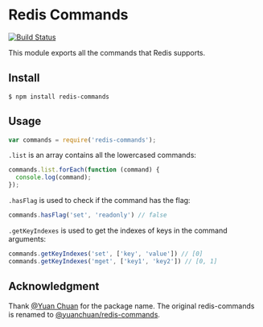 # Redis Commands

[![Build Status](https://travis-ci.org/NodeRedis/redis-commands.png?branch=master)](https://travis-ci.org/NodeRedis/redis-commands)

This module exports all the commands that Redis supports.

## Install

```shell
$ npm install redis-commands
```

## Usage

```javascript
var commands = require('redis-commands');
```

`.list` is an array contains all the lowercased commands:

```javascript
commands.list.forEach(function (command) {
  console.log(command);
});
```

`.hasFlag` is used to check if the command has the flag:

```javascript
commands.hasFlag('set', 'readonly') // false
```

`.getKeyIndexes` is used to get the indexes of keys in the command arguments:

```javascript
commands.getKeyIndexes('set', ['key', 'value']) // [0]
commands.getKeyIndexes('mget', ['key1', 'key2']) // [0, 1]
```

## Acknowledgment

Thank [@Yuan Chuan](https://github.com/yuanchuan) for the package name. The original redis-commands is renamed to [@yuanchuan/redis-commands](https://www.npmjs.com/package/@yuanchuan/redis-commands).
